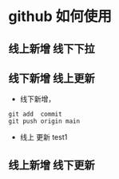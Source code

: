 # github 如何使用
## 线上新增 线下下拉

## 线下新增 线上更新


- 线下新增，
```
git add  commit 
git push origin main
```
- 线上 更新 test1



    


## 线上新增 线下更新
